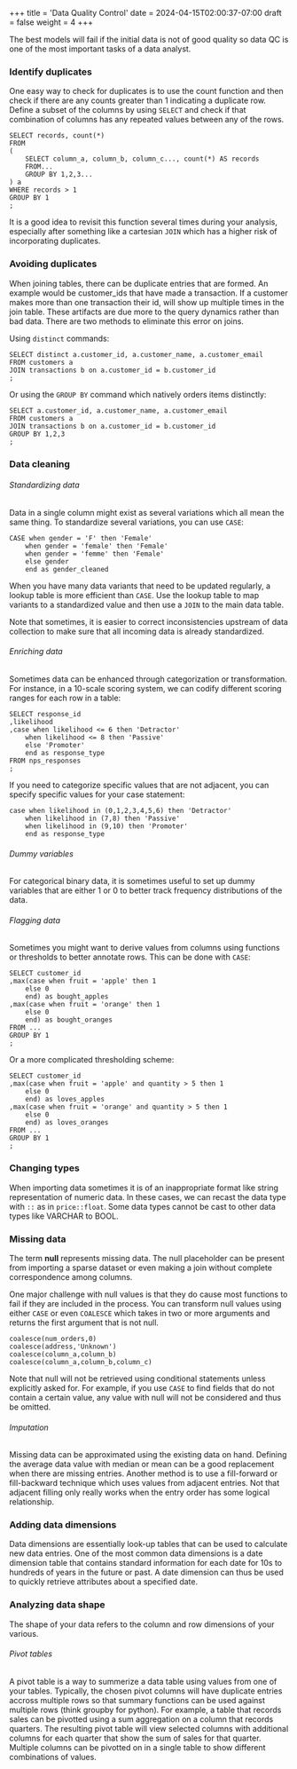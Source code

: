 +++
title = 'Data Quality Control'
date = 2024-04-15T02:00:37-07:00
draft = false
weight = 4
+++

The best models will fail if the initial data is not of good quality so data QC is one of the most important tasks of a data analyst.

### Identify duplicates

One easy way to check for duplicates is to use the count function and then check if there are any counts greater than 1 indicating a duplicate row. Define a subset of the columns by using `SELECT` and check if that combination of columns has any repeated values between any of the rows.

    SELECT records, count(*)
    FROM
    (
        SELECT column_a, column_b, column_c..., count(*) AS records
        FROM...
        GROUP BY 1,2,3...
    ) a
    WHERE records > 1
    GROUP BY 1
    ;

It is a good idea to revisit this function several times during your analysis, especially after something like a cartesian `JOIN` which has a higher risk of incorporating duplicates.

### Avoiding duplicates

When joining tables, there can be duplicate entries that are formed. An example would be customer_ids that have made a transaction. If a customer makes more than one transaction their id, will show up multiple times in the join table. These artifacts are due more to the query dynamics rather than bad data. There are two methods to eliminate this error on joins.

Using `distinct` commands:

    SELECT distinct a.customer_id, a.customer_name, a.customer_email
    FROM customers a
    JOIN transactions b on a.customer_id = b.customer_id
    ;

Or using the `GROUP BY` command which natively orders items distinctly:

    SELECT a.customer_id, a.customer_name, a.customer_email
    FROM customers a
    JOIN transactions b on a.customer_id = b.customer_id
    GROUP BY 1,2,3
    ;

### Data cleaning

###### Standardizing data

Data in a single column might exist as several variations which all mean the same thing. To standardize several variations, you can use `CASE`:

    CASE when gender = 'F' then 'Female'
        when gender = 'female' then 'Female'
        when gender = 'femme' then 'Female'
        else gender
        end as gender_cleaned

When you have many data variants that need to be updated regularly, a lookup table is more efficient than `CASE`. Use the lookup table to map variants to a standardized value and then use a `JOIN` to the main data table.

Note that sometimes, it is easier to correct inconsistencies upstream of data collection to make sure that all incoming data is already standardized.

###### Enriching data

Sometimes data can be enhanced through categorization or transformation. For instance, in a 10-scale scoring system, we can codify different scoring ranges for each row in a table:

    SELECT response_id
    ,likelihood
    ,case when likelihood <= 6 then 'Detractor'
        when likelihood <= 8 then 'Passive'
        else 'Promoter'
        end as response_type
    FROM nps_responses
    ;

If you need to categorize specific values that are not adjacent, you can specify specific values for your case statement:

    case when likelihood in (0,1,2,3,4,5,6) then 'Detractor'
        when likelihood in (7,8) then 'Passive'
        when likelihood in (9,10) then 'Promoter'
        end as response_type

###### Dummy variables

For categorical binary data, it is sometimes useful to set up dummy variables that are either 1 or 0 to better track frequency distributions of the data.

###### Flagging data

Sometimes you might want to derive values from columns using functions or thresholds to better annotate rows. This can be done with `CASE`:

    SELECT customer_id
    ,max(case when fruit = 'apple' then 1
        else 0
        end) as bought_apples
    ,max(case when fruit = 'orange' then 1
        else 0
        end) as bought_oranges
    FROM ...
    GROUP BY 1
    ;

Or a more complicated thresholding scheme:

    SELECT customer_id
    ,max(case when fruit = 'apple' and quantity > 5 then 1
        else 0
        end) as loves_apples
    ,max(case when fruit = 'orange' and quantity > 5 then 1
        else 0
        end) as loves_oranges
    FROM ...
    GROUP BY 1
    ;

### Changing types

When importing data sometimes it is of an inappropriate format like string representation of numeric data. In these cases, we can recast the data type with `::` as in `price::float`. Some data types cannot be cast to other data types like VARCHAR to BOOL.

### Missing data

The term **null** represents missing data. The null placeholder can be present from importing a sparse dataset or even making a join without complete correspondence among columns.

One major challenge with null values is that they do cause most functions to fail if they are included in the process. You can transform null values using either `CASE` or even `COALESCE` which takes in two or more arguments and returns the first argument that is not null.

    coalesce(num_orders,0)
    coalesce(address,'Unknown')
    coalesce(column_a,column_b)
    coalesce(column_a,column_b,column_c)

Note that null will not be retrieved using conditional statements unless explicitly asked for. For example, if you use `CASE` to find fields that do not contain a certain value, any value with null will not be considered and thus be omitted.

###### Imputation

Missing data can be approximated using the existing data on hand. Defining the average data value with median or mean can be a good replacement when there are missing entries. Another method is to use a fill-forward or fill-backward technique which uses values from adjacent entries. Not that adjacent filling only really works when the entry order has some logical relationship.

### Adding data dimensions

Data dimensions are essentially look-up tables that can be used to calculate new data entries. One of the most common data dimensions is a date dimension table that contains standard information for each date for 10s to hundreds of years in the future or past. A date dimension can thus be used to quickly retrieve attributes about a specified date.

### Analyzing data shape

The shape of your data refers to the column and row dimensions of your various.

###### Pivot tables

A pivot table is a way to summerize a data table using values from one of your tables. Typically, the chosen pivot columns will have duplicate entries accross multiple rows so that summary functions can be used against multiple rows (think groupby for python). For example, a table that records sales can be pivotted using a sum aggregation on a column that records quarters. The resulting pivot table will view selected columns with additional columns for each quarter that show the sum of sales for that quarter. Multiple columns can be pivotted on in a single table to show different combinations of values.
